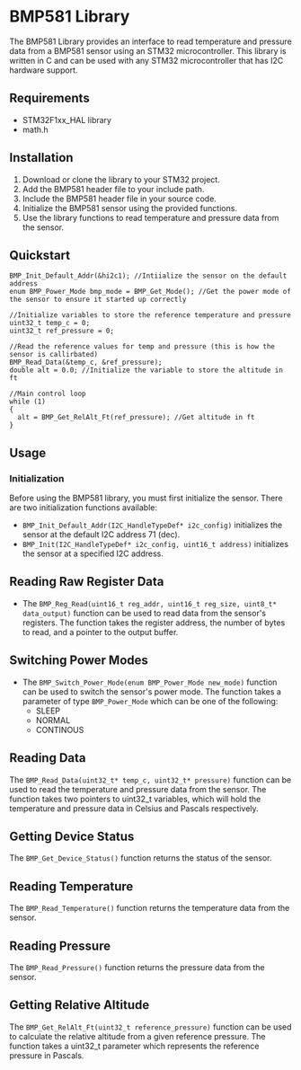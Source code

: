# BMP581 Library
The BMP581 Library provides an interface to read temperature and pressure data from a BMP581 sensor using an STM32 microcontroller. This library is written in C and can be used with any STM32 microcontroller that has I2C hardware support.
## Requirements
- STM32F1xx_HAL library
- math.h

## Installation
1. Download or clone the library to your STM32 project.
2. Add the BMP581 header file to your include path.
3. Include the BMP581 header file in your source code.
4. Initialize the BMP581 sensor using the provided functions.
5. Use the library functions to read temperature and pressure data from the sensor.

## Quickstart
```
BMP_Init_Default_Addr(&hi2c1); //Intiialize the sensor on the default address
enum BMP_Power_Mode bmp_mode = BMP_Get_Mode(); //Get the power mode of the sensor to ensure it started up correctly

//Initialize variables to store the reference temperature and pressure
uint32_t temp_c = 0; 
uint32_t ref_pressure = 0;

//Read the reference values for temp and pressure (this is how the sensor is callirbated)
BMP_Read_Data(&temp_c, &ref_pressure);
double alt = 0.0; //Initialize the variable to store the altitude in ft

//Main control loop
while (1)
{
  alt = BMP_Get_RelAlt_Ft(ref_pressure); //Get altitude in ft
}
```

## Usage
### Initialization
Before using the BMP581 library, you must first initialize the sensor. There are two initialization functions available:
- `BMP_Init_Default_Addr(I2C_HandleTypeDef* i2c_config)` initializes the sensor at the default I2C address 71 (dec).
- `BMP_Init(I2C_HandleTypeDef* i2c_config, uint16_t address)` initializes the sensor at a specified I2C address.

## Reading Raw Register Data
- The `BMP_Reg_Read(uint16_t reg_addr, uint16_t reg_size, uint8_t* data_output)` function can be used to read data from the sensor's registers. The function takes the register address, the number of bytes to read, and a pointer to the output buffer.

## Switching Power Modes
- The `BMP_Switch_Power_Mode(enum BMP_Power_Mode new_mode)` function can be used to switch the sensor's power mode. The function takes a parameter of type `BMP_Power_Mode` which can be one of the following:
  - SLEEP
  - NORMAL
  - CONTINOUS

## Reading Data
The `BMP_Read_Data(uint32_t* temp_c, uint32_t* pressure)` function can be used to read the temperature and pressure data from the sensor. The function takes two pointers to uint32_t variables, which will hold the temperature and pressure data in Celsius and Pascals respectively.

## Getting Device Status
The `BMP_Get_Device_Status()` function returns the status of the sensor.

## Reading Temperature
The `BMP_Read_Temperature()` function returns the temperature data from the sensor.

## Reading Pressure
The `BMP_Read_Pressure()` function returns the pressure data from the sensor.

## Getting Relative Altitude
The `BMP_Get_RelAlt_Ft(uint32_t reference_pressure)` function can be used to calculate the relative altitude from a given reference pressure. The function takes a uint32_t parameter which represents the reference pressure in Pascals.

